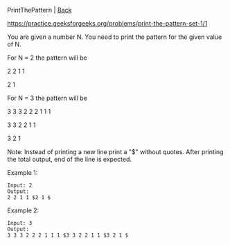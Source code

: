 PrintThePattern | [Back](./../README.md)

https://practice.geeksforgeeks.org/problems/print-the-pattern-set-1/1

You are given a number N. You need to print the pattern for the given value of N.

For N = 2 the pattern will be 

2 2 1 1

2 1


For N = 3 the pattern will be 

3 3 3 2 2 2 1 1 1

3 3 2 2 1 1

3 2 1

Note: Instead of printing a new line print a "$" without quotes. After printing the total output, end of the line is expected.

Example 1:

    Input: 2
    Output:
    2 2 1 1 $2 1 $

Example 2:

    Input: 3
    Output:
    3 3 3 2 2 2 1 1 1 $3 3 2 2 1 1 $3 2 1 $
